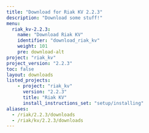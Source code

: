 ```yaml
---
title: "Download for Riak KV 2.2.3"
description: "Download some stuff!"
menu:
  riak_kv-2.2.3:
    name: "Download Riak KV"
    identifier: "download_riak_kv"
    weight: 101
    pre: download-alt
project: "riak_kv"
project_version: "2.2.3"
toc: false
layout: downloads
listed_projects:
    - project: "riak_kv"
      version: "2.2.3"
      title: "Riak KV"
      install_instructions_set: "setup/installing"
aliases:
  - /riak/2.2.3/downloads
  - /riak/kv/2.2.3/downloads
---
```

